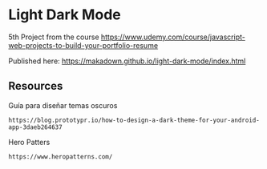 # Light Dark Mode

5th Project from the course https://www.udemy.com/course/javascript-web-projects-to-build-your-portfolio-resume


Published here: https://makadown.github.io/light-dark-mode/index.html

## Resources

Guía para diseñar temas oscuros
```
https://blog.prototypr.io/how-to-design-a-dark-theme-for-your-android-app-3daeb264637
```

Hero Patters
```
https://www.heropatterns.com/
```